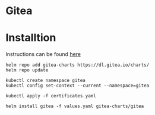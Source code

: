 # Gitea

# Installtion
Instructions can be found [here](https://artifacthub.io/packages/helm/gitea/gitea)

```
helm repo add gitea-charts https://dl.gitea.io/charts/
helm repo update

kubectl create namespace gitea
kubectl config set-context --current --namespace=gitea

kubectl apply -f certificates.yaml

helm install gitea -f values.yaml gitea-charts/gitea
```
